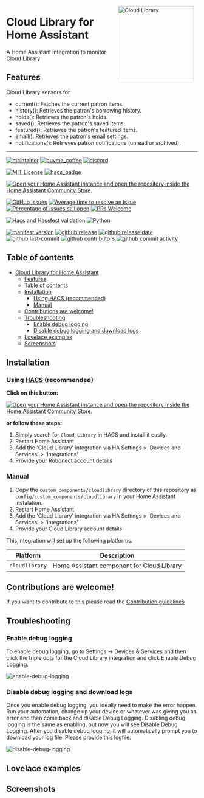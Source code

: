 <img src="https://github.com/geertmeersman/cloudlibrary/raw/main/images/brand/logo.png"
     alt="Cloud Library"
     align="right"
     style="width: 200px;margin-right: 10px;" />

# Cloud Library for Home Assistant

A Home Assistant integration to monitor Cloud Library

## Features

Cloud Library sensors for

- current(): Fetches the current patron items.
- history(): Retrieves the patron's borrowing history.
- holds(): Retrieves the patron's holds.
- saved(): Retrieves the patron's saved items.
- featured(): Retrieves the patron's featured items.
- email(): Retrieves the patron's email settings.
- notifications(): Retrieves patron notifications (unread or archived).

---

<!-- [START BADGES] -->
<!-- Please keep comment here to allow auto update -->

[![maintainer](https://img.shields.io/badge/maintainer-Geert%20Meersman-green?style=for-the-badge&logo=github)](https://github.com/geertmeersman)
[![buyme_coffee](https://img.shields.io/badge/Buy%20me%20a%20Duvel-donate-yellow?style=for-the-badge&logo=buymeacoffee)](https://www.buymeacoffee.com/geertmeersman)
[![discord](https://img.shields.io/discord/1094198226493636638?style=for-the-badge&logo=discord)](https://discord.gg/QhvcnzjYzA)

[![MIT License](https://img.shields.io/github/license/geertmeersman/cloudlibrary?style=flat-square)](https://github.com/geertmeersman/cloudlibrary/blob/master/LICENSE)
[![hacs_badge](https://img.shields.io/badge/HACS-Default-41BDF5.svg?style=flat-square)](https://github.com/hacs/integration)

[![Open your Home Assistant instance and open the repository inside the Home Assistant Community Store.](https://my.home-assistant.io/badges/hacs_repository.svg?style=flat-square)](https://my.home-assistant.io/redirect/hacs_repository/?owner=geertmeersman&repository=cloudlibrary&category=integration)

[![GitHub issues](https://img.shields.io/github/issues/geertmeersman/cloudlibrary)](https://github.com/geertmeersman/cloudlibrary/issues)
[![Average time to resolve an issue](http://isitmaintained.com/badge/resolution/geertmeersman/cloudlibrary.svg)](http://isitmaintained.com/project/geertmeersman/cloudlibrary)
[![Percentage of issues still open](http://isitmaintained.com/badge/open/geertmeersman/cloudlibrary.svg)](http://isitmaintained.com/project/geertmeersman/cloudlibrary)
[![PRs Welcome](https://img.shields.io/badge/PRs-Welcome-brightgreen.svg)](https://github.com/geertmeersman/cloudlibrary/pulls)

[![Hacs and Hassfest validation](https://github.com/geertmeersman/cloudlibrary/actions/workflows/validate.yml/badge.svg)](https://github.com/geertmeersman/cloudlibrary/actions/workflows/validate.yml)
[![Python](https://img.shields.io/badge/Python-FFD43B?logo=python)](https://github.com/geertmeersman/cloudlibrary/search?l=python)

[![manifest version](https://img.shields.io/github/manifest-json/v/geertmeersman/cloudlibrary/master?filename=custom_components%2Fcloudlibrary%2Fmanifest.json)](https://github.com/geertmeersman/cloudlibrary)
[![github release](https://img.shields.io/github/v/release/geertmeersman/cloudlibrary?logo=github)](https://github.com/geertmeersman/cloudlibrary/releases)
[![github release date](https://img.shields.io/github/release-date/geertmeersman/cloudlibrary)](https://github.com/geertmeersman/cloudlibrary/releases)
[![github last-commit](https://img.shields.io/github/last-commit/geertmeersman/cloudlibrary)](https://github.com/geertmeersman/cloudlibrary/commits)
[![github contributors](https://img.shields.io/github/contributors/geertmeersman/cloudlibrary)](https://github.com/geertmeersman/cloudlibrary/graphs/contributors)
[![github commit activity](https://img.shields.io/github/commit-activity/y/geertmeersman/cloudlibrary?logo=github)](https://github.com/geertmeersman/cloudlibrary/commits/main)

<!-- [END BADGES] -->

## Table of contents

- [Cloud Library for Home Assistant](#cloud-library-for-home-assistant)
  - [Features](#features)
  - [Table of contents](#table-of-contents)
  - [Installation](#installation)
    - [Using HACS (recommended)](#using-hacs-recommended)
    - [Manual](#manual)
  - [Contributions are welcome!](#contributions-are-welcome)
  - [Troubleshooting](#troubleshooting)
    - [Enable debug logging](#enable-debug-logging)
    - [Disable debug logging and download logs](#disable-debug-logging-and-download-logs)
  - [Lovelace examples](#lovelace-examples)
  - [Screenshots](#screenshots)

## Installation

### Using [HACS](https://hacs.xyz/) (recommended)

**Click on this button:**

[![Open your Home Assistant instance and open the repository inside the Home Assistant Community Store.](https://my.home-assistant.io/badges/hacs_repository.svg?style=flat-square)](https://my.home-assistant.io/redirect/hacs_repository/?owner=geertmeersman&repository=cloudlibrary&category=integration)

**or follow these steps:**

1. Simply search for `Cloud Library` in HACS and install it easily.
2. Restart Home Assistant
3. Add the 'Cloud Library' integration via HA Settings > 'Devices and Services' > 'Integrations'
4. Provide your Robonect account details

### Manual

1. Copy the `custom_components/cloudlibrary` directory of this repository as `config/custom_components/cloudlibrary` in your Home Assistant instalation.
2. Restart Home Assistant
3. Add the 'Cloud Library' integration via HA Settings > 'Devices and Services' > 'Integrations'
4. Provide your Cloud Library account details

This integration will set up the following platforms.

| Platform       | Description                                |
| -------------- | ------------------------------------------ |
| `cloudlibrary` | Home Assistant component for Cloud Library |

## Contributions are welcome!

If you want to contribute to this please read the [Contribution guidelines](CONTRIBUTING.md)

## Troubleshooting

### Enable debug logging

To enable debug logging, go to Settings -> Devices & Services and then click the triple dots for the Cloud Library integration and click Enable Debug Logging.

![enable-debug-logging](https://raw.githubusercontent.com/geertmeersman/cloudlibrary/main/images/screenshots/enable-debug-logging.gif)

### Disable debug logging and download logs

Once you enable debug logging, you ideally need to make the error happen. Run your automation, change up your device or whatever was giving you an error and then come back and disable Debug Logging. Disabling debug logging is the same as enabling, but now you will see Disable Debug Logging. After you disable debug logging, it will automatically prompt you to download your log file. Please provide this logfile.

![disable-debug-logging](https://raw.githubusercontent.com/geertmeersman/cloudlibrary/main/images/screenshots/disable-debug-logging.gif)

## Lovelace examples

## Screenshots
